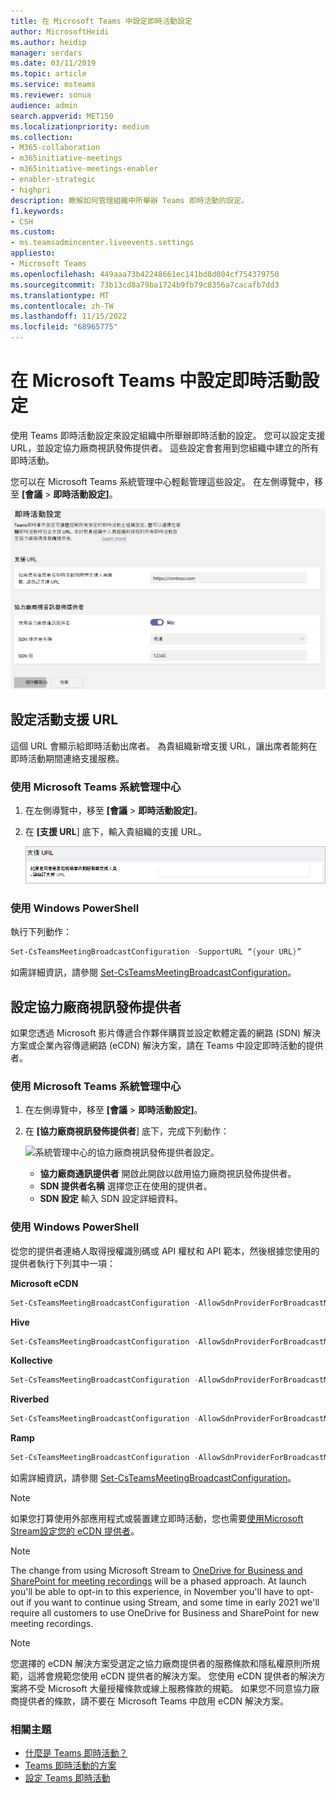 ```yaml
---
title: 在 Microsoft Teams 中設定即時活動設定
author: MicrosoftHeidi
ms.author: heidip
manager: serdars
ms.date: 03/11/2019
ms.topic: article
ms.service: msteams
ms.reviewer: sonua
audience: admin
search.appverid: MET150
ms.localizationpriority: medium
ms.collection:
- M365-collaboration
- m365initiative-meetings
- m365initiative-meetings-enabler
- enabler-strategic
- highpri
description: 瞭解如何管理組織中所舉辦 Teams 即時活動的設定。
f1.keywords:
- CSH
ms.custom:
- ms.teamsadmincenter.liveevents.settings
appliesto:
- Microsoft Teams
ms.openlocfilehash: 449aaa73b42248661ec141bd8d004cf754379750
ms.sourcegitcommit: 73b13cd8a79ba1724b9fb79c8356a7cacafb7dd3
ms.translationtype: MT
ms.contentlocale: zh-TW
ms.lasthandoff: 11/15/2022
ms.locfileid: "68965775"
---
```

# <a name="configure-live-event-settings-in-microsoft-teams"></a>在 Microsoft Teams 中設定即時活動設定

使用 Teams 即時活動設定來設定組織中所舉辦即時活動的設定。 您可以設定支援 URL，並設定協力廠商視訊發佈提供者。 這些設定會套用到您組織中建立的所有即時活動。

您可以在 Microsoft Teams 系統管理中心輕鬆管理這些設定。 在左側導覽中，移至 **[會議**  >  **即時活動設定]**。

![Teams 即時活動設定的螢幕擷取畫面。](../media/teams-live-events-settings-new.png "您可以在 Microsoft Teams 系統管理中心設定的 Teams 即時活動設定螢幕擷取畫面")

## <a name="set-up-event-support-url"></a>設定活動支援 URL

這個 URL 會顯示給即時活動出席者。 為貴組織新增支援 URL，讓出席者能夠在即時活動期間連絡支援服務。

### <a name="using-the-microsoft-teams-admin-center"></a>使用 Microsoft Teams 系統管理中心

1. 在左側導覽中，移至 **[會議**  >  **即時活動設定]**。
2. 在 **[支援 URL**] 底下，輸入貴組織的支援 URL。

    ![系統管理中心即時活動的支援 URL 設定。](../media/teams-live-events-settings-supporturl.png "Teams 即時活動支援 URL 設定的螢幕擷取畫面")

### <a name="using-windows-powershell"></a>使用 Windows PowerShell

執行下列動作：

```PowerShell
Set-CsTeamsMeetingBroadcastConfiguration -SupportURL “{your URL}”
```
如需詳細資訊，請參閱 [Set-CsTeamsMeetingBroadcastConfiguration](/powershell/module/skype/set-csteamsmeetingbroadcastconfiguration?view=skype-ps&preserve-view=true)。
## <a name="configure-a-third-party-video-distribution-provider"></a>設定協力廠商視訊發佈提供者 

如果您透過 Microsoft 影片傳遞合作夥伴購買並設定軟體定義的網路 (SDN) 解決方案或企業內容傳遞網路 (eCDN) 解決方案，請在 Teams 中設定即時活動的提供者。 

### <a name="using-the-microsoft-teams-admin-center"></a>使用 Microsoft Teams 系統管理中心

1. 在左側導覽中，移至 **[會議**  >  **即時活動設定]**。
2. 在 **[協力廠商視訊發佈提供者**] 底下，完成下列動作： 

    ![系統管理中心的協力廠商視訊發佈提供者設定。](../media/teams-live-events-settings-distribution-provider-new.png "即時活動之協力廠商視訊發佈提供者設定的螢幕擷取畫面")

    - **協力廠商通訊提供者** 開啟此開啟以啟用協力廠商視訊發佈提供者。
    - **SDN 提供者名稱** 選擇您正在使用的提供者。
    - **SDN 設定** 輸入 SDN 設定詳細資料。
        
### <a name="using-windows-powershell"></a>使用 Windows PowerShell
從您的提供者連絡人取得授權識別碼或 API 權杖和 API 範本，然後根據您使用的提供者執行下列其中一項：

**Microsoft eCDN**
```PowerShell
Set-CsTeamsMeetingBroadcastConfiguration -AllowSdnProviderForBroadcastMeeting $True -SdnProviderName microsoft
```
**Hive** 
```PowerShell
Set-CsTeamsMeetingBroadcastConfiguration -AllowSdnProviderForBroadcastMeeting $True -SdnProviderName hive -SdnLicenseId {license ID GUID provided by Hive} -SdnApiTemplateUrl “{API template URL provided by Hive}”
```
**Kollective** 
```PowerShell
Set-CsTeamsMeetingBroadcastConfiguration -AllowSdnProviderForBroadcastMeeting $True -SdnProviderName kollective -SdnApiTemplateUrl "{API template URL provided by Kollective}" -SdnApiToken {API token GUID provided by Kollective}
```
**Riverbed** 
```PowerShell
Set-CsTeamsMeetingBroadcastConfiguration -AllowSdnProviderForBroadcastMeeting $True -SdnProviderName riverbed -SdnApiTemplateUrl "{API template URL provided by Riverbed}" -SdnApiToken {API token GUID provided by Riverbed}
```
**Ramp** 
```PowerShell
Set-CsTeamsMeetingBroadcastConfiguration -AllowSdnProviderForBroadcastMeeting $True -SdnProviderName ramp -SdnRuntimeConfiguration "{Configuration provided by RAMP}"
```

如需詳細資訊，請參閱 [Set-CsTeamsMeetingBroadcastConfiguration](/powershell/module/skype/set-csteamsmeetingbroadcastconfiguration?view=skype-ps&preserve-view=true)。

> [!NOTE]
> 如果您打算使用外部應用程式或裝置建立即時活動，您也需要[使用Microsoft Stream設定您的 eCDN 提供者](/stream/network-caching)。 

>[!Note]
> The change from using Microsoft Stream to [OneDrive for Business and SharePoint for meeting recordings](../tmr-meeting-recording-change.md) will be a phased approach. At launch you'll be able to opt-in to this experience, in November you'll have to opt-out if you want to continue using Stream, and some time in early 2021 we'll require all customers to use OneDrive for Business and SharePoint for new meeting recordings.

>[!Note]
> 您選擇的 eCDN 解決方案受選定之協力廠商提供者的服務條款和隱私權原則所規範，這將會規範您使用 eCDN 提供者的解決方案。 您使用 eCDN 提供者的解決方案將不受 Microsoft 大量授權條款或線上服務條款的規範。 如果您不同意協力廠商提供者的條款，請不要在 Microsoft Teams 中啟用 eCDN 解決方案。

### <a name="related-topics"></a>相關主題
- [什麼是 Teams 即時活動？](what-are-teams-live-events.md)
- [Teams 即時活動的方案](plan-for-teams-live-events.md)
- [設定 Teams 即時活動](set-up-for-teams-live-events.md)
